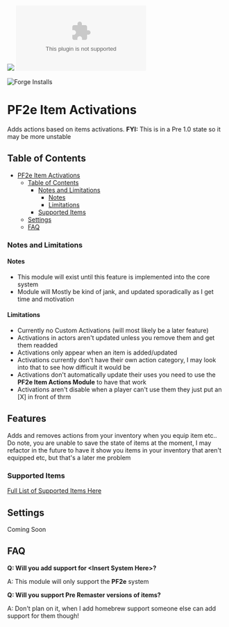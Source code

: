 ![](https://img.shields.io/badge/Foundry-v11-informational)
![Latest Release Download Count](https://img.shields.io/github/downloads/ChasarooniZ/pf2e-item-activations/latest/module.zip)

<!--- Forge Bazaar Install % Badge -->
<!--- replace <your-module-name> with the `name` in your manifest -->
![Forge Installs](https://img.shields.io/badge/dynamic/json?label=Forge%20Installs&query=package.installs&suffix=%25&url=https%3A%2F%2Fforge-vtt.com%2Fapi%2Fbazaar%2Fpackage%2Fpf2e-item-activations&colorB=4aa94a)


# PF2e Item Activations
Adds actions based on items activations. **FYI:** This is in a Pre 1.0 state so it may be more unstable

## Table of Contents
- [PF2e Item Activations](#pf2e-item-activations)
  - [Table of Contents](#table-of-contents)
    - [Notes and Limitations](#notes-and-limitations)
      - [Notes](#notes)
      - [Limitations](#limitations)
    - [Supported Items](#supported-items)
  - [Settings](#settings)
  - [FAQ](#faq)

### Notes and Limitations
#### Notes
- This module will exist until this feature is implemented into the core system
- Module will Mostly be kind of jank, and updated sporadically as I get time and motivation
#### Limitations
- Currently no Custom Activations (will most likely be a later feature)
- Activations in actors aren't updated unless you remove them and get them readded
- Activations only appear when an item is added/updated
- Activations currently don't have their own action category, I may look into that to see how difficult it would be
- Activations don't automatically update their uses you need to use the **PF2e Item Actions Module** to have that work
- Activations aren't disable when a player can't use them they just put an [X] in front of thrm
## Features
Adds and removes actions from your inventory when you equip item etc.. Do note, you are unable to save the state of items at the moment, I may refactor in the future to have it show you items in your inventory that aren't equipped etc, but that's a later me problem
### Supported Items
[Full List of Supported Items Here](https://github.com/chasarooniZ/pf2e-item-activations/blob/main/ITEMS.md)
## Settings
Coming Soon
## FAQ
**Q: Will you add support for \<Insert System Here\>?**

A: This module will only support the **PF2e** system

**Q: Will you support Pre Remaster versions of items?**

A: Don't plan on it, when I add homebrew support someone else can add support for them though!
